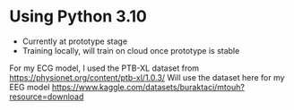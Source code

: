 # Using Python 3.10

- Currently at prototype stage
- Training locally, will train on cloud once prototype is stable

For my ECG model, I used the PTB-XL dataset from https://physionet.org/content/ptb-xl/1.0.3/
Will use the dataset here for my EEG model https://www.kaggle.com/datasets/buraktaci/mtouh?resource=download
